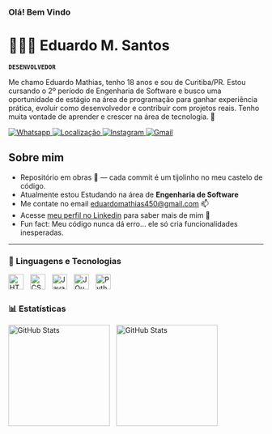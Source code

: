### Olá! Bem Vindo

# 👨🏽‍💻 Eduardo M. Santos

**`DESENVOLVEDOR`**


Me chamo Eduardo Mathias, tenho 18 anos e sou de Curitiba/PR.
Estou cursando o 2º período de Engenharia de Software e busco uma oportunidade de estágio na área de programação para ganhar experiência prática, evoluir como desenvolvedor e contribuir com projetos reais.
Tenho muita vontade de aprender e crescer na área de tecnologia. 🚀

<p align="left">
    <a href="https://api.whatsapp.com/send/?phone=5541991498368&text&type=phone_number&app_absent=0">
        <img 
            alt="Whatsapp" 
            title="Entre em Contato!" 
            src="https://img.shields.io/badge/WhatsApp-25D366?style=for-the-badge&logo=whatsapp&logoColor=white"
        />
    </a>
    <a href="https://www.google.com/maps/place/curitiba+parana/data=!4m2!3m1!1s0x94dce35351cdb3dd:0x6d2f6ba5bacbe809?sa=X&ved=1t:155783&ictx=111">
        <img 
            alt="Localização" 
            title="Curitiba"
            src="https://custom-icon-badges.demolab.com/badge/CUritiba-PR-black?style=for-the-badge&logo=location&logoColor=red"
        />
    </a> 
    <a href="https://www.instagram.com/eduu.zxs/">
        <img 
            alt="Instagram" 
            title="Instagram" 
            src="https://img.shields.io/badge/Instagram-E4405F?style=for-the-badge&logo=instagram&logoColor=white"
        />
    </a>
    <a href="mailto:eduardomathias450@gmail.com?subject=Assunto do email&cc=copia@provedor.com.br&bcc=copiaoculta@provedor.com.br&body=Conteúdo do email que será preenchido automaticamente">
        <img 
            alt="Gmail" 
            title="eduardomathias450@gmail.com" 
            src="https://img.shields.io/badge/Gmail-D14836?style=for-the-badge&logo=gmail&logoColor=white"
        />
    </a>
</p>


## Sobre mim

- Repositório em obras 🚧 — cada commit é um tijolinho no meu castelo de código.
- Atualmente estou Estudando na área de **Engenharia de Software**
- Me contate no email eduardomathias450@gmail.com 📫
- Acesse [meu perfil no Linkedin]((https://www.linkedin.com/in/eduardo-mathias-070288379/)) para saber mais de mim 📄
- Fun fact: Meu código nunca dá erro… ele só cria funcionalidades inesperadas.

---

### 🤖 Linguagens e Tecnologias

<img 
    align="left" 
    alt="HTML"
    title="HTML" 
    width="30px" 
    style="padding-right: 10px;" 
    src="https://cdn.jsdelivr.net/gh/devicons/devicon@latest/icons/html5/html5-original.svg" 
/>
<img 
    align="left" 
    alt="CSS" 
    title="CSS"
    width="30px" 
    style="padding-right: 10px;" 
    src="https://cdn.jsdelivr.net/gh/devicons/devicon@latest/icons/css3/css3-original.svg" 
/>
<img 
    align="left" 
    alt="JavaScript" 
    title="JavaScript"
    width="30px" 
    style="padding-right: 10px;" 
    src="https://cdn.jsdelivr.net/gh/devicons/devicon@latest/icons/javascript/javascript-original.svg" 
/>
<img 
    align="left" 
    alt="JQuery" 
    title="JQuery"
    width="30px" 
    style="padding-right: 10px;" 
    src="https://cdn.jsdelivr.net/gh/devicons/devicon@latest/icons/jquery/jquery-original.svg" 
/>
<img 
    align="left" 
    alt="Python" 
    title="Python"
    width="30px" 
    style="padding-right: 10px;" 
    src="https://cdn.jsdelivr.net/gh/devicons/devicon@latest/icons/python/python-original.svg" 
/>

<br/>
<br/>

### 📊 Estatísticas

<p>
  <img 
    align="left" 
    alt="GitHub Stats" 
    height="200" 
    style="padding-right: 10px;" 
    src="https://github-readme-stats.vercel.app/api?username=EduardoMathiasDEV&show_icons=true&theme=tokyonight&include_all_commits=true&locale=pt-br" 
  />

<img 
      align="left" 
      alt="GitHub Stats" 
      height="200" 
      src="https://github-readme-stats.vercel.app/api/top-langs/?username=EduardoMathiasDEV&theme=tokyonight&layout=compact&custom_title=Tecnologias&langs_count=9" 
  />

</p>

